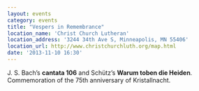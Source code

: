 ```yaml
---
layout: events
category: events
title: "Vespers in Remembrance"
location_name: 'Christ Church Lutheran'
location_address: '3244 34th Ave S, Minneapolis, MN 55406'
location_url: http://www.christchurchluth.org/map.html
date: '2013-11-10 16:30'
---
```


J. S. Bach’s **cantata 106** and Schütz’s **Warum toben die Heiden**. Commemoration of the 75th anniversary of Kristallnacht.

